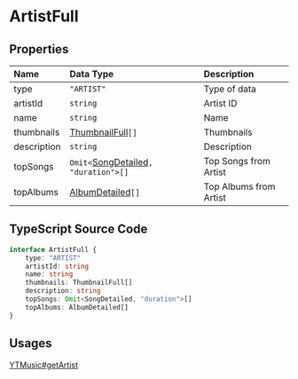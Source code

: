 # ArtistFull

## Properties

| Name        | Data Type                                                   | Description                          |
| :---------- | :---------------------------------------------------------- | :----------------------------------- |
| type        | `"ARTIST"`                                                  | Type of data                         |
| artistId    | `string`                                                    | Artist ID                            |
| name        | `string`                                                    | Name                                 |
| thumbnails  | [ThumbnailFull](./ThumbnailFull.html)`[]`                   | Thumbnails                           |
| description | `string`                                                    | Description                          |
| topSongs    | `Omit<`[SongDetailed](./SongDetailed.html)`, "duration">[]` | Top Songs from Artist                |
| topAlbums   | [AlbumDetailed](./AlbumDetailed.html)`[]`                   | Top Albums from Artist               |

## TypeScript Source Code

```ts
interface ArtistFull {
	type: "ARTIST"
	artistId: string
	name: string
	thumbnails: ThumbnailFull[]
	description: string
	topSongs: Omit<SongDetailed, "duration">[]
	topAlbums: AlbumDetailed[]
}
```

## Usages

[YTMusic#getArtist](../ytmusic/getArtist.html)
